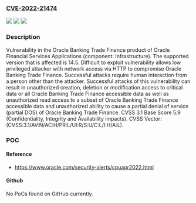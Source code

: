 ### [CVE-2022-21474](https://cve.mitre.org/cgi-bin/cvename.cgi?name=CVE-2022-21474)
![](https://img.shields.io/static/v1?label=Product&message=Banking%20Trade%20Finance&color=blue)
![](https://img.shields.io/static/v1?label=Version&message=14.5%20&color=brightgreen)
![](https://img.shields.io/static/v1?label=Vulnerability&message=Difficult%20to%20exploit%20vulnerability%20allows%20low%20privileged%20attacker%20with%20network%20access%20via%20HTTP%20to%20compromise%20Oracle%20Banking%20Trade%20Finance.%20%20Successful%20attacks%20require%20human%20interaction%20from%20a%20person%20other%20than%20the%20attacker.%20Successful%20attacks%20of%20this%20vulnerability%20can%20result%20in%20%20unauthorized%20creation%2C%20deletion%20or%20modification%20access%20to%20critical%20data%20or%20all%20Oracle%20Banking%20Trade%20Finance%20accessible%20data%20as%20well%20as%20%20unauthorized%20read%20access%20to%20a%20subset%20of%20Oracle%20Banking%20Trade%20Finance%20accessible%20data%20and%20unauthorized%20ability%20to%20cause%20a%20partial%20denial%20of%20service%20(partial%20DOS)%20of%20Oracle%20Banking%20Trade%20Finance.&color=brightgreen)

### Description

Vulnerability in the Oracle Banking Trade Finance product of Oracle Financial Services Applications (component: Infrastructure). The supported version that is affected is 14.5. Difficult to exploit vulnerability allows low privileged attacker with network access via HTTP to compromise Oracle Banking Trade Finance. Successful attacks require human interaction from a person other than the attacker. Successful attacks of this vulnerability can result in unauthorized creation, deletion or modification access to critical data or all Oracle Banking Trade Finance accessible data as well as unauthorized read access to a subset of Oracle Banking Trade Finance accessible data and unauthorized ability to cause a partial denial of service (partial DOS) of Oracle Banking Trade Finance. CVSS 3.1 Base Score 5.9 (Confidentiality, Integrity and Availability impacts). CVSS Vector: (CVSS:3.1/AV:N/AC:H/PR:L/UI:R/S:U/C:L/I:H/A:L).

### POC

#### Reference
- https://www.oracle.com/security-alerts/cpuapr2022.html

#### Github
No PoCs found on GitHub currently.

